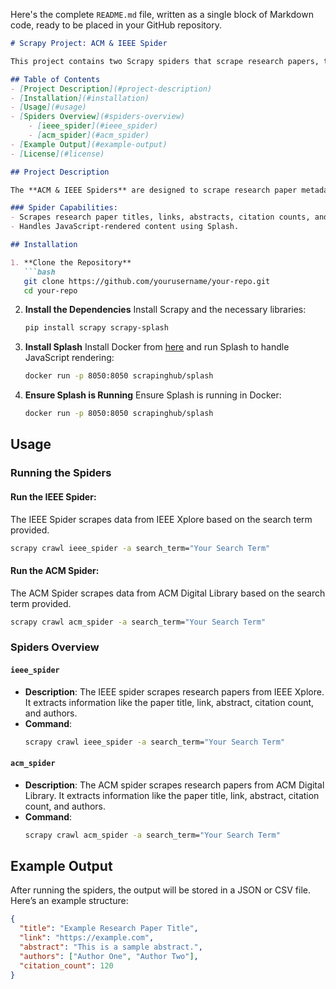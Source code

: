 Here's the complete `README.md` file, written as a single block of Markdown code, ready to be placed in your GitHub repository.

```md
# Scrapy Project: ACM & IEEE Spider

This project contains two Scrapy spiders that scrape research papers, titles, authors, abstracts, and citation counts from the **IEEE Xplore** and **ACM Digital Library** websites.

## Table of Contents
- [Project Description](#project-description)
- [Installation](#installation)
- [Usage](#usage)
- [Spiders Overview](#spiders-overview)
    - [ieee_spider](#ieee_spider)
    - [acm_spider](#acm_spider)
- [Example Output](#example-output)
- [License](#license)

## Project Description

The **ACM & IEEE Spiders** are designed to scrape research paper metadata from their respective digital libraries. Both spiders handle dynamic content using `scrapy-splash` to ensure proper loading of JavaScript-rendered pages.

### Spider Capabilities:
- Scrapes research paper titles, links, abstracts, citation counts, and author details.
- Handles JavaScript-rendered content using Splash.

## Installation

1. **Clone the Repository**
   ```bash
   git clone https://github.com/yourusername/your-repo.git
   cd your-repo
   ```

2. **Install the Dependencies**
   Install Scrapy and the necessary libraries:
   ```bash
   pip install scrapy scrapy-splash
   ```

3. **Install Splash**
   Install Docker from [here](https://docs.docker.com/get-docker/) and run Splash to handle JavaScript rendering:
   ```bash
   docker run -p 8050:8050 scrapinghub/splash
   ```

4. **Ensure Splash is Running**
   Ensure Splash is running in Docker:
   ```bash
   docker run -p 8050:8050 scrapinghub/splash
   ```

## Usage

### Running the Spiders

#### Run the **IEEE Spider**:
The IEEE Spider scrapes data from IEEE Xplore based on the search term provided.
```bash
scrapy crawl ieee_spider -a search_term="Your Search Term"
```

#### Run the **ACM Spider**:
The ACM Spider scrapes data from ACM Digital Library based on the search term provided.
```bash
scrapy crawl acm_spider -a search_term="Your Search Term"
```

### Spiders Overview

#### `ieee_spider`
- **Description**: The IEEE spider scrapes research papers from IEEE Xplore. It extracts information like the paper title, link, abstract, citation count, and authors.
- **Command**: 
   ```bash
   scrapy crawl ieee_spider -a search_term="Your Search Term"
   ```

#### `acm_spider`
- **Description**: The ACM spider scrapes research papers from ACM Digital Library. It extracts information like the paper title, link, abstract, citation count, and authors.
- **Command**:
   ```bash
   scrapy crawl acm_spider -a search_term="Your Search Term"
   ```

## Example Output

After running the spiders, the output will be stored in a JSON or CSV file. Here’s an example structure:

```json
{
  "title": "Example Research Paper Title",
  "link": "https://example.com",
  "abstract": "This is a sample abstract.",
  "authors": ["Author One", "Author Two"],
  "citation_count": 120
}
```
